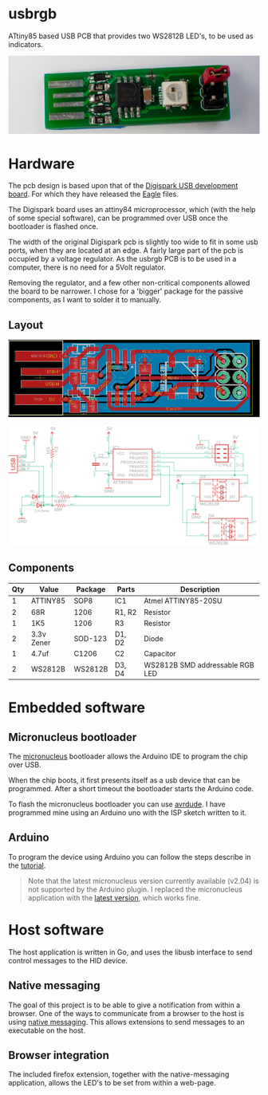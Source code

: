 # usbrgb

ATtiny85 based USB PCB that provides two WS2812B LED's, to be used as indicators.

![PCB](./eagle-pcb/photo-v1.png)

# Hardware

The pcb design is based upon that of the [Digispark USB development board](http://digistump.com/products/1). For which they have released the [Eagle](https://s3.amazonaws.com/digistump-resources/files/3a5187f5_digispark_sources.zip) files.

The Digispark board uses an attiny84 microprocessor, which (with the help of some special software), can be programmed over USB once the bootloader is flashed once.

The width of the original Digispark pcb is slightly too wide to fit in some usb ports, when they are located at an edge. A fairly large part of the pcb is occupied by a voltage regulator. As the usbrgb PCB is to be used in a computer, there is no need for a 5Volt regulator.

Removing the regulator, and a few other non-critical components allowed the board to be narrower. I chose for a 'bigger' package for the passive components, as I want to solder it to manually.

## Layout

![PCB](./eagle-pcb/top-pcb.png)

![Schematic](./eagle-pcb/schematic.png)

## Components

| Qty | Value      | Package | Parts  | Description                     |
| --- | ---------- | ------- | ------ | ------------------------------- |
| 1   | ATTINY85   | SOP8    | IC1    | Atmel ATTINY85-20SU             |
| 2   | 68R        | 1206    | R1, R2 | Resistor                        |
| 1   | 1K5        | 1206    | R3     | Resistor                        |
| 2   | 3.3v Zener | SOD-123 | D1, D2 | Diode                           |
| 1   | 4.7uf      | C1206   | C2     | Capacitor                       |
| 2   | WS2812B    | WS2812B | D3, D4 | WS2812B SMD addressable RGB LED |

# Embedded software

## Micronucleus bootloader
The [micronucleus](https://github.com/micronucleus/micronucleus) bootloader allows the Arduino IDE to program the chip over USB.

When the chip boots, it first presents itself as a usb device that can be programmed. After a short timeout the bootloader starts the Arduino code.

To flash the micronucleus bootloader you can use [avrdude](https://www.nongnu.org/avrdude/). I have programmed mine using an Arduino uno with the ISP sketch written to it.

## Arduino

To program the device using Arduino you can follow the steps describe in the [tutorial](http://digistump.com/wiki/digispark/tutorials/connecting).

> Note that the latest micronucleus version currently available (v2.04) is not supported by the Arduino plugin. I replaced the micronucleus application with the [latest version](https://github.com/micronucleus/micronucleus/tree/master/commandline), which works fine.

# Host software

The host application is written in Go, and uses the libusb interface to send control messages to the HID device. 

## Native messaging
The goal of this project is to be able to give a notification from within a browser. One of the ways to communicate from a browser to the host is using [native messaging](https://developer.mozilla.org/en-US/docs/Mozilla/Add-ons/WebExtensions/Native_messaging). This allows extensions to send messages to an executable on the host.

## Browser integration
The included firefox extension, together with the native-messaging application, allows the LED's to be set from within a web-page.